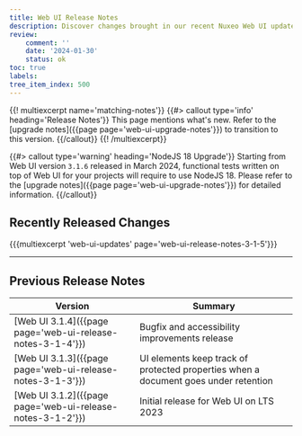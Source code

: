 ```yaml
---
title: Web UI Release Notes
description: Discover changes brought in our recent Nuxeo Web UI updates.
review:
    comment: ''
    date: '2024-01-30'
    status: ok
toc: true
labels:
tree_item_index: 500
---
```


{{! multiexcerpt name='matching-notes'}}
{{#> callout type='info' heading='Release Notes'}}
This page mentions what's new. Refer to the [upgrade notes]({{page page='web-ui-upgrade-notes'}}) to transition to this version.
{{/callout}}
{{! /multiexcerpt}}

{{#> callout type='warning' heading='NodeJS 18 Upgrade'}}
Starting from Web UI version `3.1.6` released in March 2024, functional tests written on top of Web UI for your projects will require to use NodeJS 18. Please refer to the [upgrade notes]({{page page='web-ui-upgrade-notes'}}) for detailed information.
{{/callout}}

## Recently Released Changes

{{{multiexcerpt 'web-ui-updates' page='web-ui-release-notes-3-1-5'}}}

---

## Previous Release Notes

<!-- | [Web UI 3.1.5]({{page page='web-ui-release-notes-3-1-5'}})                  | Polymer version upgrade, accessibility improvements and bugfix release     | -->

| Version                                                                       | Summary                                                                    |
| ----------------------------------------------------------------------------- | -------------------------------------------------------------------------- |
| [Web UI 3.1.4]({{page page='web-ui-release-notes-3-1-4'}})                    | Bugfix and accessibility improvements release                              |
| [Web UI 3.1.3]({{page page='web-ui-release-notes-3-1-3'}})                    | UI elements keep track of protected properties when a document goes under retention |
| [Web UI 3.1.2]({{page page='web-ui-release-notes-3-1-2'}})                    | Initial release for Web UI on LTS 2023                                     | 

